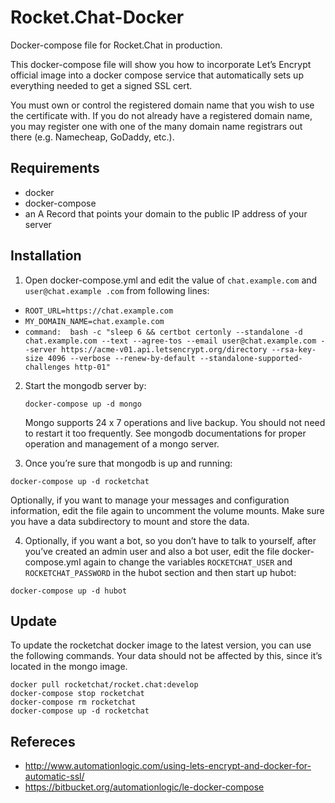 # Rocket.Chat-Docker

Docker-compose file for Rocket.Chat in production.

This docker-compose file will show you how to incorporate Let’s Encrypt official image into a docker compose service that automatically sets up everything needed to get a signed SSL cert.

You must own or control the registered domain name that you wish to use the certificate with. If you do not already have a registered domain name, you may register one with one of the many domain name registrars out there (e.g. Namecheap, GoDaddy, etc.).

## Requirements

- docker
- docker-compose
- an A Record that points your domain to the public IP address of your server

## Installation

1. Open docker-compose.yml and edit the value of `chat.example.com` and `user@chat.example .com` from following lines:

  - `ROOT_URL=https://chat.example.com`
  - `MY_DOMAIN_NAME=chat.example.com`
  - `command:  bash -c "sleep 6 && certbot certonly --standalone -d chat.example.com --text --agree-tos --email user@chat.example.com --server https://acme-v01.api.letsencrypt.org/directory --rsa-key-size 4096 --verbose --renew-by-default --standalone-supported-challenges http-01"`
<!-- 2. run `docker-compose up -d` -->

2. Start the mongodb server by:

    ```docker-compose up -d mongo```

    Mongo supports 24 x 7 operations and live backup. You should not need to restart it too frequently. See mongodb documentations for proper operation and management of a mongo server.

3. Once you’re sure that mongodb is up and running:

  `docker-compose up -d rocketchat`

  Optionally, if you want to manage your messages and configuration information, edit the file again to uncomment the volume mounts. Make sure you have a data subdirectory to mount and store the data.

4. Optionally, if you want a bot, so you don’t have to talk to yourself, after you’ve created an admin user and also a bot user, edit the file docker-compose.yml again to change the variables `ROCKETCHAT_USER` and `ROCKETCHAT_PASSWORD` in the hubot section and then start up hubot:

  `docker-compose up -d hubot`

## Update

To update the rocketchat docker image to the latest version, you can use the following commands. Your data should not be affected by this, since it’s located in the mongo image.

```
docker pull rocketchat/rocket.chat:develop
docker-compose stop rocketchat
docker-compose rm rocketchat
docker-compose up -d rocketchat
```


## Refereces

- http://www.automationlogic.com/using-lets-encrypt-and-docker-for-automatic-ssl/
- https://bitbucket.org/automationlogic/le-docker-compose
